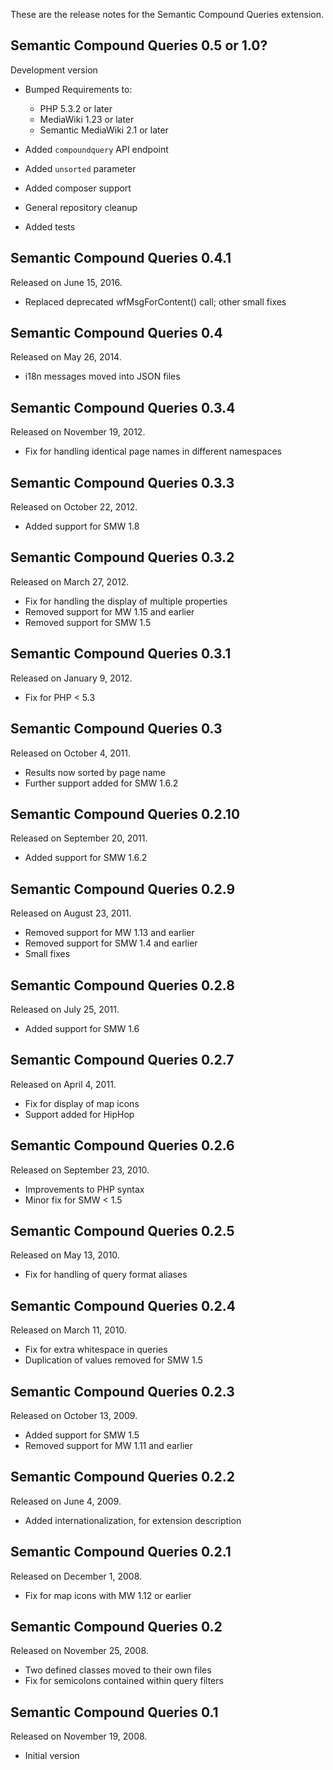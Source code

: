 These are the release notes for the Semantic Compound Queries extension.

## Semantic Compound Queries 0.5 or 1.0?

Development version

* Bumped Requirements to:
    * PHP 5.3.2 or later
    * MediaWiki 1.23 or later
    * Semantic MediaWiki 2.1 or later

* Added `compoundquery` API endpoint
* Added `unsorted` parameter
* Added composer support
* General repository cleanup
* Added tests

## Semantic Compound Queries 0.4.1

Released on June 15, 2016.

* Replaced deprecated wfMsgForContent() call; other small fixes

## Semantic Compound Queries 0.4

Released on  May 26, 2014.

* i18n messages moved into JSON files

## Semantic Compound Queries 0.3.4

Released on  November 19, 2012.

* Fix for handling identical page names in different namespaces

## Semantic Compound Queries 0.3.3

Released on  October 22, 2012.

* Added support for SMW 1.8

## Semantic Compound Queries 0.3.2

Released on  March 27, 2012.

* Fix for handling the display of multiple properties
* Removed support for MW 1.15 and earlier
* Removed support for SMW 1.5

## Semantic Compound Queries 0.3.1

Released on  January 9, 2012.

* Fix for PHP < 5.3

## Semantic Compound Queries 0.3

Released on  October 4, 2011.

* Results now sorted by page name
* Further support added for SMW 1.6.2

## Semantic Compound Queries 0.2.10

Released on September 20, 2011.

* Added support for SMW 1.6.2

## Semantic Compound Queries 0.2.9

Released on August 23, 2011.

* Removed support for MW 1.13 and earlier
* Removed support for SMW 1.4 and earlier
* Small fixes

## Semantic Compound Queries 0.2.8

Released on July 25, 2011.

* Added support for SMW 1.6

## Semantic Compound Queries 0.2.7

Released on April 4, 2011.

* Fix for display of map icons
* Support added for HipHop

## Semantic Compound Queries 0.2.6

Released on September 23, 2010.

* Improvements to PHP syntax
* Minor fix for SMW < 1.5

## Semantic Compound Queries 0.2.5

Released on May 13, 2010.

* Fix for handling of query format aliases

## Semantic Compound Queries 0.2.4

Released on March 11, 2010.

* Fix for extra whitespace in queries
* Duplication of values removed for SMW 1.5

## Semantic Compound Queries 0.2.3

Released on October 13, 2009.

* Added support for SMW 1.5
* Removed support for MW 1.11 and earlier

## Semantic Compound Queries 0.2.2

Released on June 4, 2009.

* Added internationalization, for extension description

## Semantic Compound Queries 0.2.1

Released on December 1, 2008.

* Fix for map icons with MW 1.12 or earlier

## Semantic Compound Queries 0.2

Released on November 25, 2008.

* Two defined classes moved to their own files
* Fix for semicolons contained within query filters

## Semantic Compound Queries 0.1

Released on November 19, 2008.

* Initial version
